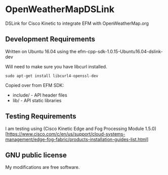 # OpenWeatherMapDSLink
DSLink for Cisco Kinetic to integrate EFM with OpenWeatherMap.org

## Development Requirements

Written on Ubuntu 16.04 using the efm-cpp-sdk-1.0.15-Ubuntu16.04-dslink-dev

Will need to make sure you have libcurl installed.

```
sudo apt-get install libcurl4-openssl-dev
```

Copied over from EFM SDK: 
* include/ - API header files
* lib/ - API static libraries

## Testing Requirements

I am testing using (Cisco Kinetic Edge and Fog Processing Module 1.5.0)[https://www.cisco.com/c/en/us/support/cloud-systems-management/edge-fog-fabric/products-installation-guides-list.html]


## GNU public license
My modifications are free software.



